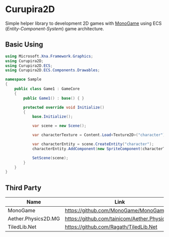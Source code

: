 # Curupira2D

Simple helper library to development 2D games with [MonoGame](https://www.monogame.net/) using ECS (_Entity-Component-System_) game architecture.

## Basic Using
```csharp
using Microsoft.Xna.Framework.Graphics;
using Curupira2D;
using Curupira2D.ECS;
using Curupira2D.ECS.Components.Drawables;

namespace Sample
{
    public class Game1 : GameCore
    {
        public Game1() : base() { }

        protected override void Initialize()
        {
            base.Initialize();

            var scene = new Scene();

            var characterTexture = Content.Load<Texture2D>("character");

            var characterEntity = scene.CreateEntity("character");
            characterEntity.AddComponent(new SpriteComponent(characterTexture));

            SetScene(scene);
        }
    }
}
```

## Third Party

| Name                                                 | Link                                         |
|------------------------------------------------------|----------------------------------------------|
| MonoGame                                             | https://github.com/MonoGame/MonoGame         |
| Aether.Physics2D.MG                                  | https://github.com/tainicom/Aether.Physics2D |
| TiledLib.Net                                         | https://github.com/Ragath/TiledLib.Net       |